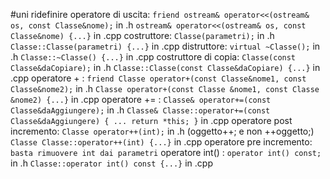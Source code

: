 #uni 
ridefinire operatore di uscita:
`friend ostream& operator<<(ostream& os, const Classe&nome);` in .h
`ostream& operator<<(ostream& os, const Classe&nome) {...}` in .cpp
costruttore:
`Classe(parametri);` in .h
`Classe::Classe(parametri) {...}` in .cpp
distruttore:
`virtual ~Classe();` in .h
`Classe::~Classe() {...}` in .cpp
costruttore di copia:
`Classe(const Classe&daCopiare);` in .h
`Classe::Classe(const Classe&daCopiare) {...}` in .cpp
operatore + :
`friend Classe operator+(const Classe&nome1, const Classe&nome2);` in .h
`Classe operator+(const Classe &nome1, const Classe &nome2) {...}` in .cpp
operatore += :
`Classe& operator+=(const Classe&daAggiungere);` in .h
`Classe& Classe::operator+=(const Classe&daAggiungere) { ... return *this; }` in .cpp
operatore post incremento: 
`Classe operator++(int);` in .h (oggetto++; e non ++oggetto;)
`Classe Classe::operator++(int) {...}` in .cpp
operatore pre incremento:
`basta rimuovere int dai parametri`
operatore int() :
`operator int() const;` in .h
`Classe::operator int() const {...}` in .cpp